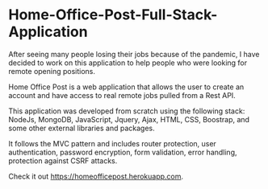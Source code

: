 # Home-Office-Post-Full-Stack-Application
After seeing many people losing their jobs because of the pandemic, I have decided to work on this application to help people who were looking for remote opening positions.

Home Office Post is a web application that allows the user to create an account and have access to real remote jobs pulled from a Rest API.

This application was developed from scratch using the following stack: NodeJs, MongoDB, JavaScript, Jquery, Ajax, HTML, CSS, Boostrap, and some other external libraries and packages.

It follows the MVC pattern and includes router protection, user authentication, password encryption, form validation, error handling, protection against CSRF attacks.

Check it out https://homeofficepost.herokuapp.com.
